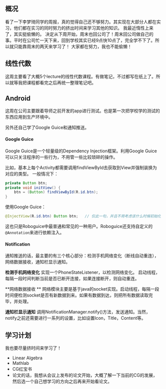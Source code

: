 

概况
---
看了一下李梦琦同学的周报，真的觉得自己还不够努力。其实现在大部分人都在实习，他们都在实习的同时努力的挤出时间来学习其他的知识。 
我最近惰性上来了，其实挺偷懒的。 决定从下周开始，周末也回公司了！周末回公司做自己的事。平时在公司忙一天下来，回到学校其实已经9点快10点了，完全学不下了。所以就只能靠周末的两天来学习了！  大家都在努力，我也不能偷懒！


线性代数
---
这周主要看了大概5个lecture的线性代数课程。有做笔记，不过都写在纸上了。所以就等我把课程都看完之后再统一整理笔记吧。




Android
---
这周在公司主要跟着导师之前开发的app进行测试。也是第一次把学校学的测试的东西应用到生产环境中。

另外还自己学了Google Guice和通知推送。

#### Google Guice
Google Guice是一个轻量级的Dependency Injection框架。利用Google Guice可以只关注程序的一些行为，不用管一些比较琐碎的操作。

比如，基本上每个Activity都需要调用findViewById去获取到View并强制装换为对应的类型。
一般情况下：
```java
private Button btn;
private void initView() {
    btn = (Button) findViewById(R.id.btn);
}
```
使用Google Guice：
```java
@InjectView(R.id.btn) Button btn;   // 仅此一句，并且不用考虑该什么时候初始化
```
这也只是Roboguice中最普通和常见的一种用户。Roboguice还支持自定义的`@Annotation`来进行依赖注入。

#### Notification
通知推送的话，最主要的有三个核心部分：检测手机网络变化（断线自动重连），网络数据接收，通知栏显示通知。

**检测手机网络变化**
实现一个PhoneStateListener，以检测网络变化。
启动线程，每隔一段时间判断当前是否已断开连接，如果连接断开，则自动重连。

**网络数据接收 **
网络模块主要是基于java的socket实现。启动线程，每隔一段时间便检测socket是否有新数据到来。如果有数据到达，则把所有数据读取完毕，并处理。

**通知栏显示通知**
调用NotificationManager.notify()方法，发送通知。当然，notify之前还需要进行一系列的设置，比如设置Icon，Title，Content等。



学习计划
---
我也要尽量挤时间来学习了！

 - Linear Algebra
 - Mathlab
 - CG红宝书
 - 论文的话，我想从会议上发布的论文开始，大概了解一下当前的CG的发展，然后选一个自己想学习的方向之后再来开始看论文。


